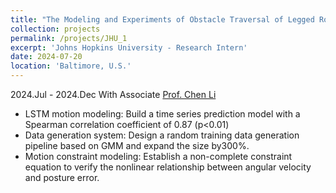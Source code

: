 ```yaml
---
title: "The Modeling and Experiments of Obstacle Traversal of Legged Robots"
collection: projects
permalink: /projects/JHU_1
excerpt: 'Johns Hopkins University - Research Intern'
date: 2024-07-20
location: 'Baltimore, U.S.'
---
```

2024.Jul - 2024.Dec
With Associate [Prof. Chen Li](https://engineering.jhu.edu/faculty/chen-li/) 
* LSTM motion modeling: Build a time series prediction model with a Spearman correlation coefficient of 0.87 (p<0.01) 
* Data generation system: Design a random training data generation pipeline based on GMM and expand the size by300%. 
* Motion constraint modeling: Establish a non-complete constraint equation to verify the nonlinear relationship between angular velocity and posture error.
